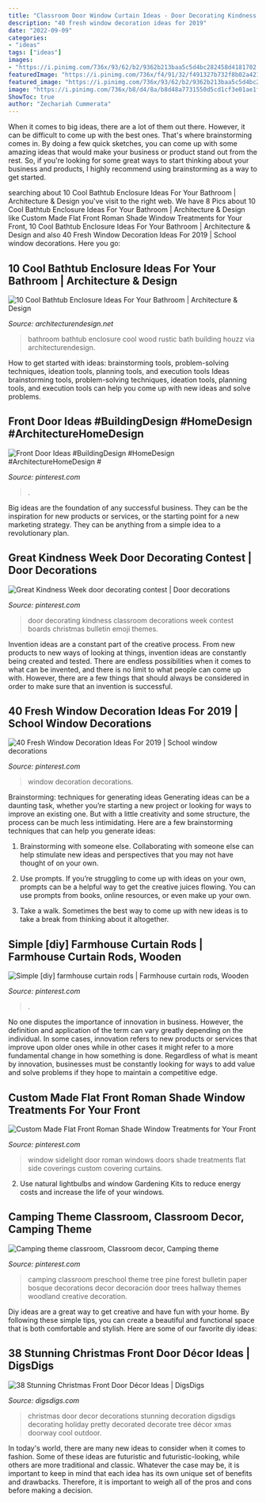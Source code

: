 ```yaml
---
title: "Classroom Door Window Curtain Ideas - Door Decorating Kindness Classroom Decorations Week Contest Boards Christmas Bulletin Emoji Themes"
description: "40 fresh window decoration ideas for 2019"
date: "2022-09-09"
categories:
- "ideas"
tags: ["ideas"]
images:
- "https://i.pinimg.com/736x/93/62/b2/9362b213baa5c5d4bc282458d4181702.jpg"
featuredImage: "https://i.pinimg.com/736x/f4/91/32/f491327b732f8b02a4219ce87351284f.jpg"
featured_image: "https://i.pinimg.com/736x/93/62/b2/9362b213baa5c5d4bc282458d4181702.jpg"
image: "https://i.pinimg.com/736x/b8/d4/8a/b8d48a7731550d5cd1cf3e01ae1fae30--preschool-camping-theme-preschool-ideas.jpg"
ShowToc: true
author: "Zechariah Cummerata"
---
```



When it comes to big ideas, there are a lot of them out there. However, it can be difficult to come up with the best ones. That's where brainstorming comes in. By doing a few quick sketches, you can come up with some amazing ideas that would make your business or product stand out from the rest. So, if you're looking for some great ways to start thinking about your business and products, I highly recommend using brainstorming as a way to get started.

	

		
searching about 10 Cool Bathtub Enclosure Ideas For Your Bathroom | Architecture &amp; Design you've visit to the right web. We have 8 Pics about 10 Cool Bathtub Enclosure Ideas For Your Bathroom | Architecture &amp; Design like Custom Made Flat Front Roman Shade Window Treatments for Your Front, 10 Cool Bathtub Enclosure Ideas For Your Bathroom | Architecture &amp; Design and also 40 Fresh Window Decoration Ideas For 2019 | School window decorations. Here you go:
		
    
## 10 Cool Bathtub Enclosure Ideas For Your Bathroom | Architecture &amp; Design

<img loading=lazy src="https://cdn.architecturendesign.net/wp-content/uploads/2015/09/33.jpg" onerror="this.onerror=null;this.src='https://tse4.mm.bing.net/th?id=OIP.tJc6n7h9mPYZq24DZukFhAHaLb&amp;pid=15.1';" alt="10 Cool Bathtub Enclosure Ideas For Your Bathroom | Architecture &amp; Design">

_Source: architecturendesign.net_

>bathroom bathtub enclosure cool wood rustic bath building houzz via architecturendesign. 

	

How to get started with ideas: brainstorming tools, problem-solving techniques, ideation tools, planning tools, and execution tools
Ideas brainstorming tools, problem-solving techniques, ideation tools, planning tools, and execution tools can help you come up with new ideas and solve problems.

    
## Front Door Ideas #BuildingDesign #HomeDesign #ArchitectureHomeDesign #

<img loading=lazy src="https://i.pinimg.com/736x/47/76/a5/4776a577bbb3018e61a04f8fb10070f5.jpg" onerror="this.onerror=null;this.src='https://tse2.mm.bing.net/th?id=OIP.f1ywq2KIm9NJMaAwq10WFwHaNO&amp;pid=15.1';" alt="Front Door Ideas #BuildingDesign #HomeDesign #ArchitectureHomeDesign #">

_Source: pinterest.com_

>. 

	

Big ideas are the foundation of any successful business. They can be the inspiration for new products or services, or the starting point for a new marketing strategy. They can be anything from a simple idea to a revolutionary plan.

    
## Great Kindness Week Door Decorating Contest | Door Decorations

<img loading=lazy src="https://i.pinimg.com/736x/8c/63/be/8c63be88a4bc433e40d0f0ba8e4f721b--door-decorating-creative-ideas.jpg" onerror="this.onerror=null;this.src='https://tse1.mm.bing.net/th?id=OIP.8q9GoOqMdJ9N2eorhL94sQCoEs&amp;pid=15.1';" alt="Great Kindness Week door decorating contest | Door decorations">

_Source: pinterest.com_

>door decorating kindness classroom decorations week contest boards christmas bulletin emoji themes. 

	

Invention ideas are a constant part of the creative process. From new products to new ways of looking at things, invention ideas are constantly being created and tested. There are endless possibilities when it comes to what can be invented, and there is no limit to what people can come up with. However, there are a few things that should always be considered in order to make sure that an invention is successful.

    
## 40 Fresh Window Decoration Ideas For 2019 | School Window Decorations

<img loading=lazy src="https://i.pinimg.com/736x/93/62/b2/9362b213baa5c5d4bc282458d4181702.jpg" onerror="this.onerror=null;this.src='https://tse2.mm.bing.net/th?id=OIP.JyvAnY2oPM6Wy-mt8FyjGwHaLH&amp;pid=15.1';" alt="40 Fresh Window Decoration Ideas For 2019 | School window decorations">

_Source: pinterest.com_

>window decoration decorations. 

	

Brainstorming: techniques for generating ideas
Generating ideas can be a daunting task, whether you’re starting a new project or looking for ways to improve an existing one. But with a little creativity and some structure, the process can be much less intimidating.
Here are a few brainstorming techniques that can help you generate ideas:

1. Brainstorming with someone else. Collaborating with someone else can help stimulate new ideas and perspectives that you may not have thought of on your own.

2. Use prompts. If you’re struggling to come up with ideas on your own, prompts can be a helpful way to get the creative juices flowing. You can use prompts from books, online resources, or even make up your own.

3. Take a walk. Sometimes the best way to come up with new ideas is to take a break from thinking about it altogether.

    
## Simple [diy] Farmhouse Curtain Rods | Farmhouse Curtain Rods, Wooden

<img loading=lazy src="https://i.pinimg.com/736x/f4/91/32/f491327b732f8b02a4219ce87351284f.jpg" onerror="this.onerror=null;this.src='https://tse4.mm.bing.net/th?id=OIP.lPQxGRPUnNkJJeZFeAPhXQHaHa&amp;pid=15.1';" alt="Simple [diy] farmhouse curtain rods | Farmhouse curtain rods, Wooden">

_Source: pinterest.com_

>. 

	

No one disputes the importance of innovation in business. However, the definition and application of the term can vary greatly depending on the individual. In some cases, innovation refers to new products or services that improve upon older ones while in other cases it might refer to a more fundamental change in how something is done. Regardless of what is meant by innovation, businesses must be constantly looking for ways to add value and solve problems if they hope to maintain a competitive edge.

    
## Custom Made Flat Front Roman Shade Window Treatments For Your Front

<img loading=lazy src="https://i.pinimg.com/736x/63/15/20/631520ec804d0e23015729b4ca29f0f0.jpg" onerror="this.onerror=null;this.src='https://tse3.mm.bing.net/th?id=OIP.M_STpGoxVWWCwFHNe_tZBwHaJ3&amp;pid=15.1';" alt="Custom Made Flat Front Roman Shade Window Treatments for Your Front">

_Source: pinterest.com_

>window sidelight door roman windows doors shade treatments flat side coverings custom covering curtains. 

	

2. Use natural lightbulbs and window Gardening Kits to reduce energy costs and increase the life of your windows.

    
## Camping Theme Classroom, Classroom Decor, Camping Theme

<img loading=lazy src="https://i.pinimg.com/736x/b8/d4/8a/b8d48a7731550d5cd1cf3e01ae1fae30--preschool-camping-theme-preschool-ideas.jpg" onerror="this.onerror=null;this.src='https://tse4.mm.bing.net/th?id=OIP.fk4vR7JkW7HUrfyPbq-yKAHaLI&amp;pid=15.1';" alt="Camping theme classroom, Classroom decor, Camping theme">

_Source: pinterest.com_

>camping classroom preschool theme tree pine forest bulletin paper bosque decorations decor decoración door trees hallway themes woodland creative decoration. 

	

Diy ideas are a great way to get creative and have fun with your home. By following these simple tips, you can create a beautiful and functional space that is both comfortable and stylish. Here are some of our favorite diy ideas: 

    
## 38 Stunning Christmas Front Door Décor Ideas | DigsDigs

<img loading=lazy src="http://www.digsdigs.com/photos/stunning-christmas-front-door-decor-ideas-26.jpg" onerror="this.onerror=null;this.src='https://tse2.mm.bing.net/th?id=OIP.wfi5kScIU7kM5S7PrlmPjAHaJ5&amp;pid=15.1';" alt="38 Stunning Christmas Front Door Décor Ideas | DigsDigs">

_Source: digsdigs.com_

>christmas door decor decorations stunning decoration digsdigs decorating holiday pretty decorated decorate tree décor xmas doorway cool outdoor. 

	

In today's world, there are many new ideas to consider when it comes to fashion. Some of these ideas are futuristic and futuristic-looking, while others are more traditional and classic. Whatever the case may be, it is important to keep in mind that each idea has its own unique set of benefits and drawbacks. Therefore, it is important to weigh all of the pros and cons before making a decision.

